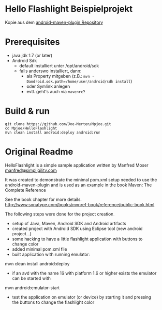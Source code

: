 Hello Flashlight Beispielprojekt
================================

Kopie aus dem [android-maven-plugin Repository](https://github.com/simpligility/android-maven-plugin)

Prerequisites
=============

- java jdk 1.7 (or later)
- Android Sdk
  - default installiert unter /opt/android/sdk
  - falls anderswo installiert, dann:
    - als Property mitgeben (z.B.: `mvn -Dandroid.sdk.path=/home/user/android/sdk install`)
    - oder Symlink anlegen
    - evtl. geht's auch via `mavenrc`?


Build & run
===========

    git clone https://github.com/Joe-Merten/Mpjoe.git
    cd Mpjoe/HelloFlashlight
    mvn clean install android:deploy android:run


Original Readme
===============

HelloFlashlight is a simple sample application written by Manfred Moser <manfred@simpligility.com>

It was created to demonstrate the minimal pom.xml setup needed to use the android-maven-plugin
and is used as an example in the book Maven: The Complete Reference

See the book chapter for more details.
http://www.sonatype.com/books/mvnref-book/reference/public-book.html

The following steps were done for the project creation.

- setup of Java, Maven, Android SDK and Android artifacts
- created project with Android SDK using Eclipse tool (new android project...)
- some hacking to have a little flashlight application with buttons to change color
- added minimal pom.xml file
- built application with running emulator:

mvn clean install android:deploy

- if an avd with the name 16 with platform 1.6 or higher exists the emulator can be started with

mvn android:emulator-start

- test the application on emulator (or device) by starting it and pressing the buttons to change the flashlight color
